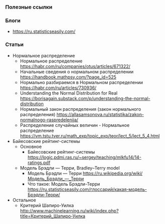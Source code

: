 
### Полезные ссылки

### Блоги

- https://ru.statisticseasily.com/

### Статьи

- Нормальное распределение
    - Нормальное распределение https://habr.com/ru/companies/otus/articles/671322/
    - Начальные сведения о нормальном распределении https://handbook.mathpsy.com/?page_id=525
    - Нормально разбираемся в Нормальном распределении https://habr.com/ru/articles/730936/
    - Understanding the Normal Distribution for Real https://borisagain.substack.com/p/understanding-the-normal-distribution
    - Нормальный закон распределения (закон нормального распределения) https://allasamsonova.ru/statistika/zakon-normalnogo-raspredelenija/
    - Распределение случайных величин - Нормальное распределение https://vm.tstu.tver.ru/math_exp/topic_exp/teor/lect_5/lect_5_4.html
- Байесовские рейтинг-системы
    - Основное
        - Байесовские рейтинг-системы https://logic.pdmi.ras.ru/~sergey/teaching/mlkfu14/14-ratings.pdf
    - Модель Брэдли — Терри, Bradley–Terry model
        - Модель Брэдли — Терри https://ru.wikipedia.org/wiki/Модель_Брэдли_—_Терри
        - Что такое: Модель Брэдли-Терри https://ru.statisticseasily.com/глоссарий/какая-модель-Брэдли-Терри/
- Остальное
    - Критерий Шапиро-Уилка http://www.machinelearning.ru/wiki/index.php?title=Критерий_Шапиро-Уилка
